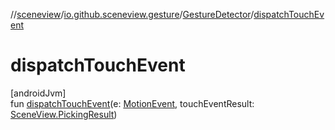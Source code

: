 //[sceneview](../../../index.md)/[io.github.sceneview.gesture](../index.md)/[GestureDetector](index.md)/[dispatchTouchEvent](dispatch-touch-event.md)

# dispatchTouchEvent

[androidJvm]\
fun [dispatchTouchEvent](dispatch-touch-event.md)(e: [MotionEvent](https://developer.android.com/reference/kotlin/android/view/MotionEvent.html), touchEventResult: [SceneView.PickingResult](../../io.github.sceneview/-scene-view/-picking-result/index.md))
